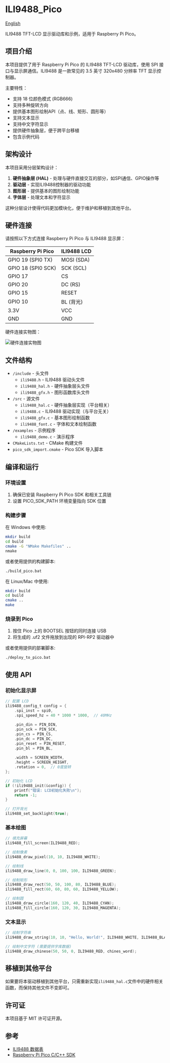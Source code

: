 # ILI9488_Pico

[English](./README.md)

ILI9488 TFT-LCD 显示驱动库和示例，适用于 Raspberry Pi Pico。

## 项目介绍

本项目提供了用于 Raspberry Pi Pico 的 ILI9488 TFT-LCD 驱动库，使用 SPI 接口与显示屏通信。ILI9488 是一款常见的 3.5 英寸 320x480 分辨率 TFT 显示控制器。

主要特性：
- 支持 18 位颜色模式 (RGB666)
- 支持多种旋转方向
- 提供基本图形绘制API（点、线、矩形、圆形等）
- 支持文本显示
- 支持中文字符显示
- 提供硬件抽象层，便于跨平台移植
- 包含示例代码

## 架构设计

本项目采用分层架构设计：

1. **硬件抽象层 (HAL)** - 处理与硬件直接交互的部分，如SPI通信、GPIO操作等
2. **驱动层** - 实现ILI9488控制器的驱动功能
3. **图形层** - 提供基本的图形绘制功能
4. **字体层** - 处理文本和字符显示

这种分层设计使得代码更加模块化，便于维护和移植到其他平台。

## 硬件连接

请按照以下方式连接 Raspberry Pi Pico 与 ILI9488 显示屏：

| Raspberry Pi Pico | ILI9488 LCD |
|-------------------|-------------|
| GPIO 19 (SPI0 TX) | MOSI (SDA)  |
| GPIO 18 (SPI0 SCK)| SCK (SCL)   |
| GPIO 17           | CS          |
| GPIO 20           | DC (RS)     |
| GPIO 15           | RESET       |
| GPIO 10           | BL (背光)    |
| 3.3V              | VCC         |
| GND               | GND         |

硬件连接实物图：

![硬件连接实物图](imgs/hardware1-1.jpg)

## 文件结构

- `/include` - 头文件
  - `ili9488.h` - ILI9488 驱动头文件
  - `ili9488_hal.h` - 硬件抽象层头文件
  - `ili9488_gfx.h` - 图形函数库头文件
- `/src` - 源文件
  - `ili9488_hal.c` - 硬件抽象层实现（平台相关）
  - `ili9488.c` - ILI9488 驱动实现（与平台无关）
  - `ili9488_gfx.c` - 基本图形绘制函数
  - `ili9488_font.c` - 字体和文本绘制函数
- `/examples` - 示例程序
  - `ili9488_demo.c` - 演示程序
- `CMakeLists.txt` - CMake 构建文件
- `pico_sdk_import.cmake` - Pico SDK 导入脚本

## 编译和运行

### 环境设置

1. 确保已安装 Raspberry Pi Pico SDK 和相关工具链
2. 设置 PICO_SDK_PATH 环境变量指向 SDK 位置

### 构建步骤

在 Windows 中使用:

```bash
mkdir build
cd build
cmake -G "NMake Makefiles" ..
nmake
```

或者使用提供的构建脚本:

```bash
./build_pico.bat
```

在 Linux/Mac 中使用:

```bash
mkdir build
cd build
cmake ..
make
```

### 烧录到 Pico

1. 按住 Pico 上的 BOOTSEL 按钮的同时连接 USB
2. 将生成的 .uf2 文件拖放到出现的 RPI-RP2 驱动器中

或者使用提供的部署脚本:

```bash
./deploy_to_pico.bat
```

## 使用 API

### 初始化显示屏

```c
// 配置 LCD
ili9488_config_t config = {
    .spi_inst = spi0,
    .spi_speed_hz = 40 * 1000 * 1000,  // 40MHz
    
    .pin_din = PIN_DIN,
    .pin_sck = PIN_SCK,
    .pin_cs = PIN_CS,
    .pin_dc = PIN_DC,
    .pin_reset = PIN_RESET,
    .pin_bl = PIN_BL,
    
    .width = SCREEN_WIDTH,
    .height = SCREEN_HEIGHT,
    .rotation = 0,  // 0度旋转
};

// 初始化 LCD
if (!ili9488_init(&config)) {
    printf("错误: LCD初始化失败\n");
    return -1;
}

// 打开背光
ili9488_set_backlight(true);
```

### 基本绘图

```c
// 填充屏幕
ili9488_fill_screen(ILI9488_RED);

// 绘制像素
ili9488_draw_pixel(10, 10, ILI9488_WHITE);

// 绘制线
ili9488_draw_line(0, 0, 100, 100, ILI9488_GREEN);

// 绘制矩形
ili9488_draw_rect(50, 50, 100, 80, ILI9488_BLUE);
ili9488_fill_rect(60, 60, 80, 60, ILI9488_YELLOW);

// 绘制圆
ili9488_draw_circle(160, 120, 40, ILI9488_CYAN);
ili9488_fill_circle(160, 120, 30, ILI9488_MAGENTA);
```

### 文本显示

```c
// 绘制字符串
ili9488_draw_string(10, 10, "Hello, World!", ILI9488_WHITE, ILI9488_BLACK, 2);

// 绘制中文字符 (需要提供字库数据)
ili9488_draw_chinese(50, 50, 0, ILI9488_RED, chines_word);
```

## 移植到其他平台

如果要将本驱动移植到其他平台，只需重新实现`ili9488_hal.c`文件中的硬件相关函数，而保持其他文件不变即可。

## 许可证

本项目基于 MIT 许可证开源。

## 参考

- [ILI9488 数据表](http://www.lcdwiki.com/res/DevBoard/ILI9488%20DataSheet%2020150415.pdf)
- [Raspberry Pi Pico C/C++ SDK](https://datasheets.raspberrypi.org/pico/raspberry-pi-pico-c-sdk.pdf) 